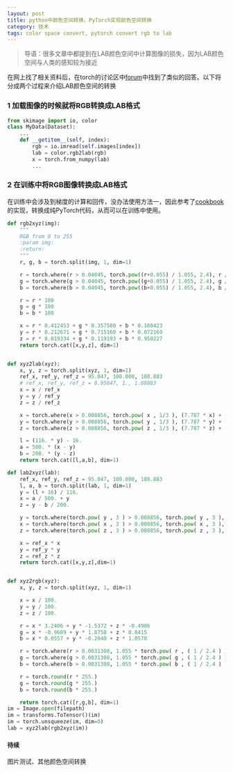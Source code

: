 ```yaml
---
layout: post
title: python中颜色空间转换，PyTorch实现颜色空间转换
category: 技术
tags: color space convert, pytorch convert rgb to lab
---
```


> 导语：很多文章中都提到在LAB颜色空间中计算图像的损失，因为LAB颜色空间与人类的感知较为接近

在网上找了相关资料后，在torch的讨论区中[forum](https://discuss.pytorch.org/t/is-there-rgb2lab-function-for-pytorch-data-varaible-or-tensor-or-torch-read-from-an-image/15594)中找到了类似的回答。以下将分成两个过程来介绍LAB颜色空间的转换

### 1 加载图像的时候就将RGB转换成LAB格式

```python
from skimage import io, color
class MyData(Dataset):
    ...
    def __getitem__(self, index):
        rgb = io.imread(self.images[index])
        lab = color.rgb2lab(rgb)
        x = torch.from_numpy(lab)
        ...
```



### 2 在训练中将RGB图像转换成LAB格式

在训练中会涉及到梯度的计算和回传，没办法使用方法一，因此参考了[cookbook](https://web.archive.org/web/20120502065620/http://cookbooks.adobe.com/post_Useful_color_equations__RGB_to_LAB_converter-14227.html)的实现，转换成纯PyTorch代码，从而可以在训练中使用。

```python
def rgb2xyz(img):
    """
    RGB from 0 to 255
    :param img:
    :return:
    """
    r, g, b = torch.split(img, 1, dim=1)

    r = torch.where(r > 0.04045, torch.pow((r+0.055) / 1.055, 2.4), r / 12.92)
    g = torch.where(g > 0.04045, torch.pow((g+0.055) / 1.055, 2.4), g / 12.92)
    b = torch.where(b > 0.04045, torch.pow((b+0.055) / 1.055, 2.4), b / 12.92)

    r = r * 100
    g = g * 100
    b = b * 100

    x = r * 0.412453 + g * 0.357580 + b * 0.180423
    y = r * 0.212671 + g * 0.715160 + b * 0.072169
    z = r * 0.019334 + g * 0.119193 + b * 0.950227
    return torch.cat([x,y,z], dim=1)


def xyz2lab(xyz):
    x, y, z = torch.split(xyz, 1, dim=1)
    ref_x, ref_y, ref_z = 95.047, 100.000, 108.883
    # ref_x, ref_y, ref_z = 0.95047, 1., 1.08883
    x = x / ref_x
    y = y / ref_y
    z = z / ref_z

    x = torch.where(x > 0.008856, torch.pow( x , 1/3 ), (7.787 * x) + (16 / 116.))
    y = torch.where(y > 0.008856, torch.pow( y , 1/3 ), (7.787 * y) + (16 / 116.))
    z = torch.where(z > 0.008856, torch.pow( z , 1/3 ), (7.787 * z) + (16 / 116.))

    l = (116. * y) - 16.
    a = 500. * (x - y)
    b = 200. * (y - z)
    return torch.cat([l,a,b], dim=1)

def lab2xyz(lab):
    ref_x, ref_y, ref_z = 95.047, 100.000, 108.883
    l, a, b = torch.split(lab, 1, dim=1)
    y = (l + 16) / 116.
    x = a / 500. + y
    z = y - b / 200.

    y = torch.where(torch.pow( y , 3 ) > 0.008856, torch.pow( y , 3 ), ( y - 16 / 116. ) / 7.787)
    x = torch.where(torch.pow( x , 3 ) > 0.008856, torch.pow( x , 3 ), ( x - 16 / 116. ) / 7.787)
    z = torch.where(torch.pow( z , 3 ) > 0.008856, torch.pow( z , 3 ), ( z - 16 / 116. ) / 7.787)

    x = ref_x * x
    y = ref_y * y
    z = ref_z * z
    return torch.cat([x,y,z],dim=1)


def xyz2rgb(xyz):
    x, y, z = torch.split(xyz, 1, dim=1)

    x = x / 100.
    y = y / 100.
    z = z / 100.

    r = x * 3.2406 + y * -1.5372 + z * -0.4986
    g = x * -0.9689 + y * 1.8758 + z * 0.0415
    b = x * 0.0557 + y * -0.2040 + z * 1.0570

    r = torch.where(r > 0.0031308, 1.055 * torch.pow( r , ( 1 / 2.4 ) ) - 0.055,  12.92 * r)
    g = torch.where(g > 0.0031308, 1.055 * torch.pow( g , ( 1 / 2.4 ) ) - 0.055,  12.92 * g)
    b = torch.where(b > 0.0031308, 1.055 * torch.pow( b , ( 1 / 2.4 ) ) - 0.055,  12.92 * b)

    r = torch.round(r * 255.)
    g = torch.round(g * 255.)
    b = torch.round(b * 255.)

    return torch.cat([r,g,b], dim=1)
im = Image.open(filepath)
im = transforms.ToTensor()(im)
im = torch.unsqueeze(im, dim=0)
lab = xyz2lab(rgb2xyz(im))

```

#### 待续

图片测试、其他颜色空间转换

